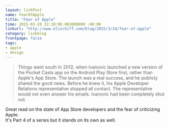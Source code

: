 ```yaml
---
layout: linkPost
name: FearOfApple
title: "Fear of Apple"
time: 2015-03-28 22:10:00.003000000 -08:00
linkurl: "http://www.elischiff.com/blog/2015/3/24/fear-of-apple"
category: linkblog
frontpage: false
tags:
- apple
- design
---
```


<blockquote>
Things went south In 2012, when Ivanovic launched a new version of the Pocket Casts app on the Android Play Store first, rather than Apple's App Store. The launch was a real success, and he publicly shared the good news. Before he knew it, his Apple Developer Relations representative stopped all contact. The representative would not even answer his emails. Ivanovic had been completely shut out.
</blockquote>

<p>
Great read on the state of App Store developers and the fear of criticizing Apple.<br/>
It's Part 4 of a series but it stands on its own as well.
</p>
